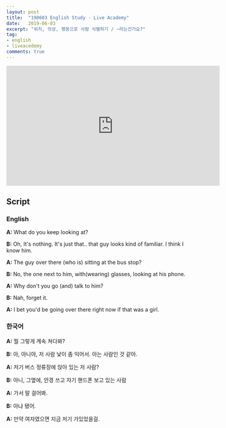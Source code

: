 ```yaml
---
layout: post
title:  "190603 English Study - Live Academy"
date:   2019-06-03
excerpt: "위치, 의상, 행동으로 사람 식별하기 / ~라는건가요?"
tag:
- english
- liveacedemy
comments: true
---
```


<iframe width="560" height="315" src="https://www.youtube.com/embed/AO0GXG-yT1Y" frameborder="0" allow="accelerometer; autoplay; encrypted-media; gyroscope; picture-in-picture" allowfullscreen></iframe>

## Script

### English

**A:** What do you keep looking at?

**B:** Oh, It's nothing. It's just that.. that guy looks kind of familiar. I think I know him.

**A:** The guy over there (who is) sitting at the bus stop?

**B:** No, the one next to him, with(wearing) glasses, looking at his phone.

**A:** Why don't you go (and) talk to him?

**B:** Nah, forget it.

**A:** I bet you'd be going over there right now if that was a girl.

### 한국어

**A:** 뭘 그렇게 계속 쳐다봐?

**B:** 아, 아니야, 저 사람 낯이 좀 익어서. 아는 사람인 것 같아.

**A:** 저기 버스 정류장에 앉아 있는 저 사람?

**B:** 아니, 그옆에, 안경 쓰고 자기 핸드폰 보고 있는 사람

**A:** 가서 말 걸어봐.

**B:** 아냐 됐어.

**A:** 만약 여자였으면 지금 저기 가있었을걸.